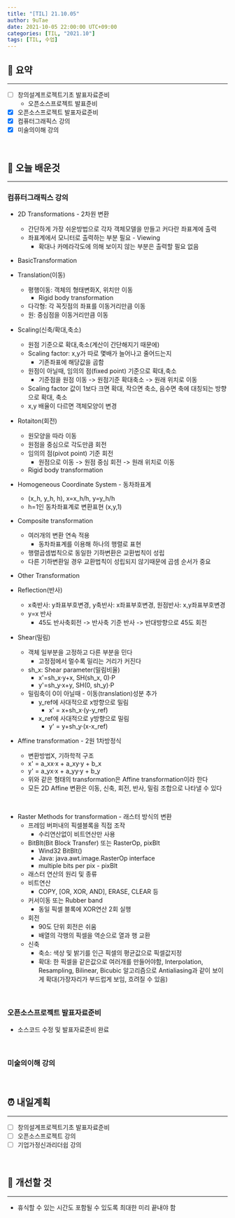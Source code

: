 ```yaml
---
title: "[TIL] 21.10.05"
author: 9uTae
date: 2021-10-05 22:00:00 UTC+09:00
categories: [TIL, "2021.10"]
tags: [TIL, 수업]
---
```


## 🏁 요약

---

- [ ] 창의설계프로젝트기초 발표자료준비
    - 오픈소스프로젝트 발표준비
- [x] 오픈소스프로젝트 발표자료준비
- [x] 컴퓨터그래픽스 강의
- [x] 미술의이해 강의

<br>

## 📑 오늘 배운것

---

### 컴퓨터그래픽스 강의

- 2D Transformations - 2차원 변환
    - 간단하게 가장 쉬운방법으로 각자 객체모델을 만들고 커다란 좌표계에 출력
    - 좌표계에서 모니터로 출력하는 부분 필요 - Viewing
        - 확대나 카메라각도에 의해 보이지 않는 부분은 출력할 필요 없음

- BasicTransformation
- Translation(이동)
    - 평행이동: 객체의 형태변화X, 위치만 이동
        - Rigid body transformation
    - 다각형: 각 꼭짓점의 좌표를 이동거리만큼 이동
    - 원: 중심점을 이동거리만큼 이동

- Scaling(신축/확대,축소)
    - 원점 기준으로 확대,축소(계산이 간단해지기 때문에)
    - Scaling factor: x,y가 따로 몇배가 늘어나고 줄어드는지
        - 기존좌표에 해당값을 곱함
    - 원점이 아닐때, 임의의 점(fixed point) 기준으로 확대,축소
        - 기준점을 원점 이동 -> 원점기준 확대축소 -> 원래 위치로 이동
    - Scaling factor 값이 1보다 크면 확대, 작으면 축소, 음수면 축에 대칭되는 방향으로 확대, 축소
    - x,y 배율이 다르면 객체모양이 변경

- Rotaiton(회전)
    - 원모양을 따라 이동
    - 원점을 중심으로 각도만큼 회전
    - 임의의 점(pivot point) 기준 회전
        - 원점으로 이동 -> 원점 중심 회전 -> 원래 위치로 이동
    - Rigid body transformation

- Homogeneous Coordinate System - 동차좌표계
    - (x_h, y_h, h), x=x_h/h, y=y_h/h
    - h=1인 동차좌표계로 변환표현 (x,y,1)

- Composite transformation
    - 여러개의 변환 연속 적용
        - 동차좌표계를 이용해 하나의 행렬로 표현
    - 행렬곱셈법칙으로 동일한 기하변환은 교환법칙이 성립
    - 다른 기하변환일 경우 교환법칙이 성립되지 않기때문에 곱셈 순서가 중요

- Other Transformation
- Reflection(반사)
    - x축반사: y좌표부호변경, y축반사: x좌표부호변경, 원점반사: x,y좌표부호변경
    - y=x 반사
        - 45도 반사축회전 -> 반사축 기준 반사 -> 반대방향으로 45도 회전

- Shear(밀림)
    - 객체 일부분을 고정하고 다른 부분을 민다
        - 고정점에서 멀수록 밀리는 거리가 커진다
    - sh_x: Shear parameter(밀림비율)
        - x'=sh_x·y+x, SH(sh_x, 0)·P
        - y'=sh_y·x+y, SH(0, sh_y)·P
    - 밀림축이 0이 아닐때 - 이동(translation)성분 추가
        - y_ref에 사대적으로 x방향으로 밀림
            - x' = x+sh_x·(y-y_ref)
        - x_ref에 사대적으로 y방향으로 밀림
            - y' = y+sh_y·(x-x_ref)

- Affine transformation - 2원 1차방정식
    - 변환방법X, 기하학적 구조
    -  x' = a_xx·x + a_xy·y + b_x
    -  y' = a_yx·x + a_yy·y + b_y
    - 위와 같은 형태의 transformation은 Affine transformation이라 한다
    - 모든 2D Affine 변환은 이동, 신축, 회전, 반사, 밀림 조합으로 나타낼 수 있다

<br>

- Raster Methods for transformation - 래스터 방식의 변환
    - 프레임 버퍼내의 픽셀블록을 직접 조작
        - 수리연산없이 비트연산만 사용
    - BitBlt(Bit Block Transfer) 또는 RasterOp, pixBlt
        - Wind32 BitBlt()
        - Java: java.awt.image.RasterOp interface
        - multiple bits per pix - pixBlt
    - 래스터 연산의 원리 및 종류
    - 비트연산
        - COPY, [OR, XOR, AND], ERASE, CLEAR 등
    - 커서이동 또는 Rubber band
        - 동일 픽셀 블록에 XOR연산 2회 실행
    - 회전
        - 90도 단위 회전은 쉬움
        - 배열의 각행의 픽셀을 역순으로 열과 행 교환
    - 신축
        - 축소: 색상 및 밝기를 인근 픽셀의 평균값으로 픽셀값지정
        - 확대: 한 픽셀을 같은값으로 여러개를 만들어야함, Interpolation, Resampling, Bilinear, Bicubic 알고리즘으로 Antialiasing과 같이 보이게 확대(가장자리가 부드럽게 보임, 흐려질 수 있음)

<br>

### 오픈소스프로젝트 발표자료준비

- 소스코드 수정 및 발표자료준비 완료

<br>

### 미술의이해 강의

<br>

## ⏰ 내일계획

---

- [ ] 창의설계프로젝트기초 발표자료준비
- [ ] 오픈소스프로젝트 강의
- [ ] 기업가정신과리더쉽 강의

<br>

## 🧷 개선할 것

---

- 휴식할 수 있는 시간도 포함될 수 있도록 최대한 미리 끝내야 함

<br>